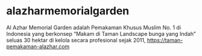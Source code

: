 # alazharmemorialgarden
Al Azhar Memorial Garden adalah Pemakaman Khusus Muslim No. 1 di Indonesia yang berkonsep “Makam di Taman Landscape bunga yang Indah” seluas 30 hektar di kelola secara profesional sejak 2011, https://taman-pemakaman-alazhar.com
